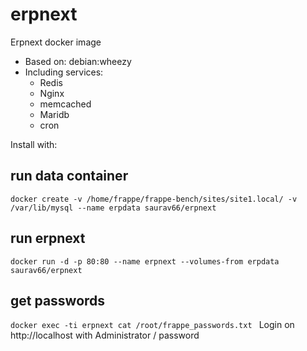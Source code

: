 # erpnext

Erpnext docker image

* Based on: debian:wheezy
* Including services: 
  * Redis
  * Nginx
  * memcached
  * Maridb
  * cron
 
Install with:


## run data container
`docker create -v /home/frappe/frappe-bench/sites/site1.local/ -v /var/lib/mysql --name erpdata saurav66/erpnext
`
## run erpnext
`docker run -d -p 80:80 --name erpnext --volumes-from erpdata saurav66/erpnext
`

## get passwords
`docker exec -ti erpnext cat /root/frappe_passwords.txt
`
Login on http://localhost with Administrator / password
